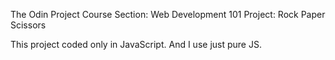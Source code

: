 The Odin Project Course
Section: Web Development 101
Project: Rock Paper Scissors


This project coded only in JavaScript. And I use just pure JS. 
